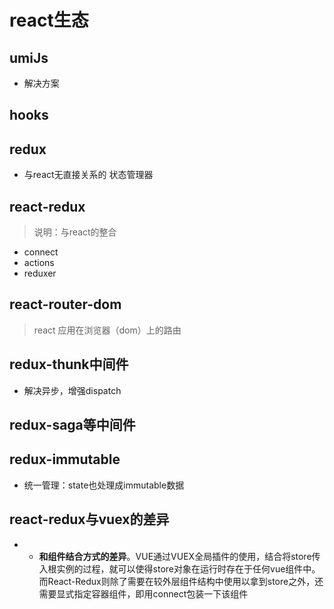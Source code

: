 # react生态
## umiJs
- 解决方案
## hooks
## redux
- 与react无直接关系的 状态管理器
## react-redux
> 说明：与react的整合
- connect
- actions
- reduxer
## react-router-dom
> react 应用在浏览器（dom）上的路由
## redux-thunk中间件
- 解决异步，增强dispatch
## redux-saga等中间件
## redux-immutable
- 统一管理：state也处理成immutable数据
## react-redux与vuex的差异
- - **和组件结合方式的差异**。VUE通过VUEX全局插件的使用，结合将store传入根实例的过程，就可以使得store对象在运行时存在于任何vue组件中。而React-Redux则除了需要在较外层组件结构中使用<Provider/>以拿到store之外，还需要显式指定容器组件，即用connect包装一下该组件

